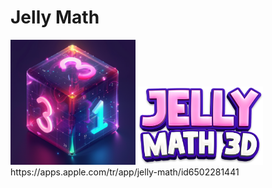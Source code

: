 # Jelly Math

<p float="left">
	<img src="Assets/_Main/Art/2D/Icons/icon.png" width="200">
	<img src="Assets/_Main/Art/2D/LoadingLogo.png" width="200">
	https://apps.apple.com/tr/app/jelly-math/id6502281441
</p>
